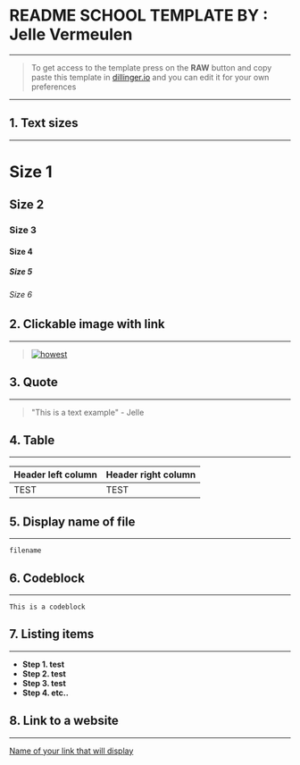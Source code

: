 # README SCHOOL TEMPLATE BY : Jelle Vermeulen
---
>To get access to the template press on the **RAW** button and copy paste this template in [dillinger.io](http://www.dillinger.io) and you can edit it for your own preferences
---
## 1. Text sizes
---
# Size 1
## Size 2
### Size 3
#### Size 4
##### Size 5
###### Size 6
## 2. Clickable image with link
---
>[![howest](http://letstalk.howest.be/wp-content/uploads/2017/11/howest-colour.png)](https://www.howest.be/en)
## 3. Quote
---
>"This is a text example" - Jelle

## 4. Table
---
|Header left column|Header right column|
|-|-|       
|TEST|TEST|

## 5. Display name of file 
---
`filename`

## 6. Codeblock 
---
```
This is a codeblock
```

## 7. Listing items 
---
* **Step 1. test**
* **Step 2. test**
* **Step 3. test**
* **Step 4. etc..** 

## 8. Link to a website
---

[Name of your link that will display](https://www.ChangeThisLinkToYourLink.com)
